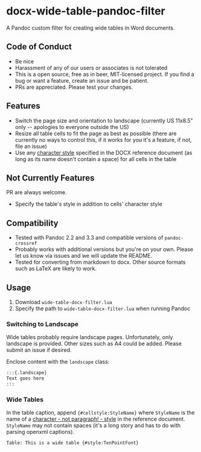 # docx-wide-table-pandoc-filter

A Pandoc custom filter for creating wide tables in Word documents.

## Code of Conduct

- Be nice
- Harassment of any of our users or associates is not tolerated
- This is a open source, free as in beer, MIT-licensed project. If you find a bug or want a feature, create an issue and be patient.
- PRs are appreciated. Please test your changes.

## Features

- Switch the page size and orientation to landscape (currently US 11x8.5" only -- apologies to everyone outside the US)
- Resize all table cells to fit the page as best as possible (there are currently no ways to control this, if it works for you it's a feature, if not, file an issue)
- Use any [character style](https://bettersolutions.com/word/styles/character-styles.htm) specified in the DOCX reference document (as long as its name doesn't contain a space) for all cells in the table

## Not Currently Features

PR are always welcome.

- Specify the table's style in addition to cells' character style

## Compatibility

- Tested with Pandoc 2.2 and 3.3 and compatible versions of `pandoc-crossref`
- Probably works with additional versions but you're on your own. Please let us know via issues and we will update the README.
- Tested for converting from markdown to docx. Other source formats such as LaTeX are likely to work.

## Usage

1. Download `wide-table-docx-filter.lua`
2. Specify the path to `wide-table-docx-filter.lua` when running Pandoc

### Switching to Landscape

Wide tables probably require landscape pages. Unfortunately, only landscape is provided. Other sizes such as A4 could be added. Please submit an issue if desired.

Enclose content with the `landscape` class:

```txt
:::{.landscape}
Text goes here
:::
```

### Wide Tables

In the table caption, append `{#cellstyle:StyleName}` where `StyleName` is the name of a [character - not paragraph! - style](https://bettersolutions.com/word/styles/character-styles.htm) in the reference document. `StyleName` may not contain spaces (it's a long story and has to do with parsing openxml captions).

```txt
Table: This is a wide table {#style:TenPointFont}
```

